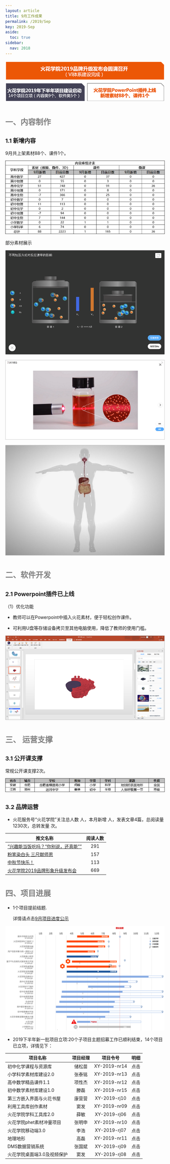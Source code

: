 ```yaml
---
layout: article
title: 9月工作成果
permalink: /2019/Sep
key: 2019-Sep
aside:
  toc: true
sidebar:
  nav: 2018
---
```


<bro/><bro/>

![avatar](images/20190900.png)

# <font size="5" color="gray">一、内容制作</font>

## <font size="4" >1.1 新增内容</font>

9月共上架素材88个、课件1个。

![avatar](images/2019090101.png)

部分素材展示

![avatar](images/2019090202.png)

![avatar](images/2019090303.png)

![avatar](images/2019090404.png)

# <font size="5" color="gray">二、软件开发</font>

## <font size="4" >2.1 Powerpoint插件已上线</font>

（1）优化功能

- 教师可以在Powerpoint中插入火花素材，便于轻松创作课件。

- 可利用U盘等存储设备拷贝至其他电脑使用，降低了教师的使用门槛。

![avatar](images/2019090505.png)

# <font size="5" color="gray">三、	运营支撑</font>

## <font size="4" >3.1 公开课支撑</font>

常规公开课支撑2次。

![avatar](images/20190906.png)

## <font size="4" >3.2 品牌运营</font>

- 火花服务号“火花学院”关注总人数  人，本月新增  人，发表文章4篇，总阅读量1230次，总转发量  次。

| 推文名称 |  阅读人数  | 
|-------------|:------:|
[“兴趣能当饭吃吗？“你别说，还真能””](https://mp.weixin.qq.com/s/TCJD_NvXAfwVtknAfChS1Q)|	291|
[粉笔染白头 三尺献师恩](https://mp.weixin.qq.com/s/nDJ_rwn_FjUwa-TNYyvu6w)|	157|
[中秋节快乐！](https://mp.weixin.qq.com/s/X2MlrfRkgnEXMkRpHSGHQA)|	113|
[火花学院2019品牌形象升级发布会](https://mp.weixin.qq.com/s/VtxmtHura42mVM3f6jdUTg)|	669|

# <font size="5" color="gray">四、项目进展</font>

- 1个项目提前结题.
  
  详情请点击[9月项目进度公示](https://xiyue-team.github.io/doc_monthlyreport/project/Aug)
 
![avatar](images/20190833.png)

- 2019下半年新一批项目立项:20个子项目主题招募工作已顺利结束，14个项目已立项，详情见下：
  
| 项目名称 | 项目经理 | 项目令号 | 明细 |
|-------------|:------:|:------:|:------:|
|初中化学课程与资源库|	储松苗|XY-2019-nr14|点击 |
|小学科学素材库建设2.0|张泰铭|XY-2019-nr13| 点击  |
|高中数学精品课件1.1|项性杰|	XY-2019-nr12|  点击 |
|初中数学素材库建设1.0|滕磊|	XY-2019-nr15|   点击|
|第三方嵌入界面与火花书屋|康营营|	XY-2019-rj10|  点击 |
|利用工具库创作素材|窦发|	XY-2019-nr09| 点击  |
|火花学院学科工具库2.0|薛敏|	XY-2019-rj06| 点击  |
|火花学院phet素材冲量项目|张明申|	XY-2019-nr10|点击   |
|火花学院移动端3.0|李浩|	XY-2019-rj07|点击   |
|地理地形|高磊|XY-2019-nr11|  点击 |
|DMS数据营销系统|张国斌|XY-2019-rj09|  点击 |
|火花学院桌面端3.0及视频保护|窦发|XY-2019-rj08|点击   |


